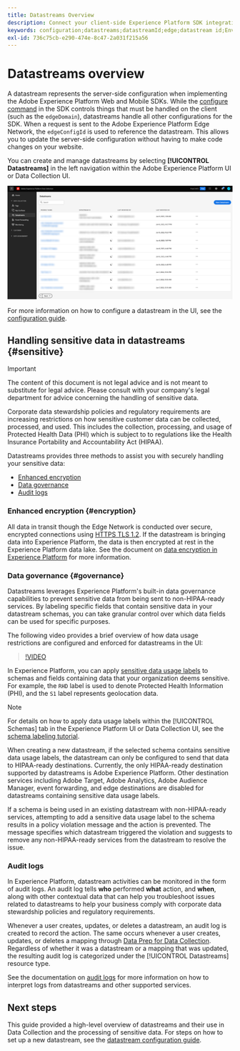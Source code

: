 ```yaml
---
title: Datastreams Overview
description: Connect your client-side Experience Platform SDK integration with Adobe products and third-party destinations.
keywords: configuration;datastreams;datastreamId;edge;datastream id;Environment Settings;edgeConfigId;identity;id sync enabled;ID Sync Container ID;Sandbox;Streaming Inlet;Event Dataset;target;client code;Property Token;Target Environment ID;Cookie Destinations;url Destinations;Analytics Settings Blockreport suite id;Data Prep for Data Collection;Data Prep;Mapper;XDM Mapper;Mapper on Edge;
exl-id: 736c75cb-e290-474e-8c47-2a031f215a56
---
```

# Datastreams overview

A datastream represents the server-side configuration when implementing the Adobe Experience Platform Web and Mobile SDKs. While the [configure command](../fundamentals/configuring-the-sdk.md) in the SDK controls things that must be handled on the client (such as the `edgeDomain`), datastreams handle all other configurations for the SDK. When a request is sent to the Adobe Experience Platform Edge Network, the `edgeConfigId` is used to reference the datastream. This allows you to update the server-side configuration without having to make code changes on your website. 

You can create and manage datastreams by selecting **[!UICONTROL Datastreams]** in the left navigation within the Adobe Experience Platform UI or Data Collection UI.

![Datastreams tab in the UI](../assets/datastreams/overview/datastreams-tab.png)

For more information on how to configure a datastream in the UI, see the [configuration guide](./configure.md).

## Handling sensitive data in datastreams {#sensitive}

>[!IMPORTANT]
>
>The content of this document is not legal advice and is not meant to substitute for legal advice. Please consult with your company's legal department for advice concerning the handling of sensitive data. 

Corporate data stewardship policies and regulatory requirements are increasing restrictions on how sensitive customer data can be collected, processed, and used. This includes the collection, processing, and usage of Protected Health Data (PHI) which is subject to to regulations like the Health Insurance Portability and Accountability Act (HIPAA).

Datastreams provides three methods to assist you with securely handling your sensitive data:

* [Enhanced encryption](#encryption)
* [Data governance](#governance)
* [Audit logs](#audit-logs)

### Enhanced encryption {#encryption}

All data in transit though the Edge Network is conducted over secure, encrypted connections using [HTTPS TLS 1.2](https://datatracker.ietf.org/doc/html/rfc5246). If the datastream is bringing data into Experience Platform, the data is then encrypted at rest in the Experience Platform data lake. See the document on [data encryption in Experience Platform](../../landing/governance-privacy-security/encryption.md) for more information.

### Data governance {#governance}

Datastreams leverages Experience Platform's built-in data governance capabilities to prevent sensitive data from being sent to non-HIPAA-ready services. By labeling specific fields that contain sensitive data in your datastream schemas, you can take granular control over which data fields can be used for specific purposes.

The following video provides a brief overview of how data usage restrictions are configured and enforced for datastreams in the UI:

>[!VIDEO](https://video.tv.adobe.com/v/3409588/?quality=12&learn=on&speedcontrol=on)

In Experience Platform, you can apply [sensitive data usage labels](../../data-governance/labels/reference.md#sensitive) to schemas and fields containing data that your organization deems sensitive. For example, the `RHD` label is used to denote Protected Health Information (PHI), and the `S1` label represents geolocation data.

>[!NOTE]
>
>For details on how to apply data usage labels within the [!UICONTROL Schemas] tab in the Experience Platform UI or Data Collection UI, see the [schema labeling tutorial](../../xdm/tutorials/labels.md).

When creating a new datastream, if the selected schema contains sensitive data usage labels, the datastream can only be configured to send that data to HIPAA-ready destinations. Currently, the only HIPAA-ready destination supported by datastreams is Adobe Experience Platform. Other destination services including Adobe Target, Adobe Analytics, Adobe Audience Manager, event forwarding, and edge destinations are disabled for datastreams containing sensitive data usage labels.

If a schema is being used in an existing datastream with non-HIPAA-ready services, attempting to add a sensitive data usage label to the schema results in a policy violation message and the action is prevented. The message specifies which datastream triggered the violation and suggests to remove any non-HIPAA-ready services from the datastream to resolve the issue.

### Audit logs

In Experience Platform, datastream activities can be monitored in the form of audit logs. An audit log tells **who** performed **what** action, and **when**, along with other contextual data that can help you troubleshoot issues related to datastreams to help your business comply with corporate data stewardship policies and regulatory requirements.

Whenever a user creates, updates, or deletes a datastream, an audit log is created to record the action. The same occurs whenever a user creates, updates, or deletes a mapping through [Data Prep for Data Collection](./data-prep.md). Regardless of whether it was a datastream or a mapping that was updated, the resulting audit log is categorized under the [!UICONTROL Datastreams] resource type.

See the documentation on [audit logs](../../landing/governance-privacy-security/audit-logs/overview.md) for more information on how to interpret logs from datastreams and other supported services.

## Next steps

This guide provided a high-level overview of datastreams and their use in Data Collection and the processing of sensitive data. For steps on how to set up a new datastream, see the [datastream configuration guide](./configure.md).
